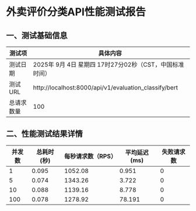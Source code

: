 # 外卖评价分类API性能测试报告

## 一、测试基础信息
| 测试项         | 具体内容                                                                 |
|----------------|--------------------------------------------------------------------------|
| 测试日期       | 2025年 9月 4日 星期四 17时27分02秒（CST，中国标准时间）                  |
| 测试URL        | http://localhost:8000/api/v1/evaluation_classify/bert                    |
| 总请求数量     | 100                                                                      |


## 二、性能测试结果详情
| 并发数 | 总耗时(秒) | 每秒请求数（RPS） | 平均延迟(ms) | 失败请求数 |
|--------|------------|-------------------|--------------|------------|
| 1      | 0.095      | 1052.08           | 0.951        | 0          |
| 5      | 0.074      | 1343.26           | 3.722        | 0          |
| 10     | 0.088      | 1139.16           | 8.778        | 0          |
| 100    | 0.078      | 1278.92           | 78.191       | 0          |
